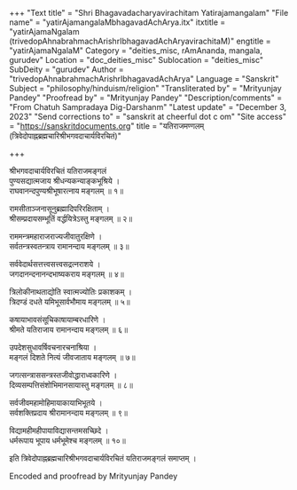 +++
"Text title" = "Shri Bhagavadacharyavirachitam Yatirajamangalam"
"File name" = "yatirAjamangalaMbhagavadAchArya.itx"
itxtitle = "yatirAjamaNgalam (trivedopAhnabrahmachArishrIbhagavadAchAryavirachitaM)"
engtitle = "yatirAjamaNgalaM"
Category = "deities_misc, rAmAnanda, mangala, gurudev"
Location = "doc_deities_misc"
Sublocation = "deities_misc"
SubDeity = "gurudev"
Author = "trivedopAhnabrahmachArishrIbhagavadAchArya"
Language = "Sanskrit"
Subject = "philosophy/hinduism/religion"
"Transliterated by" = "Mrityunjay Pandey"
"Proofread by" = "Mrityunjay Pandey"
"Description/comments" = "From Chatuh Sampradaya Dig-Darshanm"
"Latest update" = "December 3, 2023"
"Send corrections to" = "sanskrit at cheerful dot c om"
"Site access" = "https://sanskritdocuments.org"
title = "यतिराजमण्गलम् (त्रिवेदोपाह्नब्रह्मचारिश्रीभगवदाचार्यविरचितं)"

+++
  
 श्रीभगवदाचार्यविरचितं यतिराजमङ्गलं   
पुण्यसद्यात्मजाय श्रीधन्यकन्याङ्कभूश्रिये ।  
राघवानन्दपुण्यश्रीभूषारत्नाय मङ्गलम् ॥ १॥  
  
रामसीताञ्जनासूनुब्रह्मादिपरिरक्षिताम् ।  
श्रीसम्प्रदायसम्भूतिं वर्द्धयित्रेऽस्तु मङ्गलम् ॥ २॥  
  
राममन्त्रमहाराजराज्यजीवातुरक्षिणे ।  
सर्वतन्त्रस्वतन्त्राय रामानन्दाय मङ्गलम् ॥ ३॥  
  
सर्ववेदार्थसत्तत्त्वसत्त्वसद्रत्नराशये ।  
जगदानन्दनानन्दभाष्यकराय मङ्गलम् ॥ ४॥  
  
त्रिलोकीनाथताद्योति स्वात्मज्योतिः प्रकाशकम् ।  
त्रिदण्डं दधते यमिभूसार्वभौमाय मङ्गलम् ॥ ५॥  
  
कषायाभावसंसूचिकाषायाम्बरधारिणे ।  
श्रीमते यतिराजाय रामानन्दाय मङ्गलम् ॥ ६॥  
  
उपदेशसुधावर्षिवचनारचनाश्रिया ।  
मङ्गलं दिशते नित्यं जीवजाताय मङ्गलम् ॥ ७॥  
  
जगत्सन्त्राससन्त्रस्तजीवोद्धाराध्वकारिणे ।  
दिव्यसम्पत्तिसंशोभिमानसायास्तु मङ्गलम् ॥ ८॥  
  
सर्वजीवमहामोहिमायाकायाभिभूतये ।  
सर्वशक्तिप्रदाय श्रीरामानन्दाय मङ्गलम् ॥ ९॥  
  
विद्यामहीमहीपायाविद्यासन्तमसच्छिदे ।  
धर्मरूपाय भूपाय धर्मभूमेश्च मङ्गलम् ॥ १०॥  
  
इति त्रिवेदोपाह्नब्रह्मचारिश्रीभगवदाचार्यविरचितं यतिराजमङ्गलं समाप्तम् ।  
  
Encoded and proofread by Mrityunjay Pandey  
  

